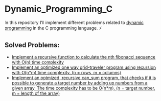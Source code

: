 # Dynamic_Programming_C

In this repository I'll implement different problems related to [dynamic programming](https://en.wikipedia.org/wiki/Dynamic_programming) in the C programming language. :zap:

## Solved Problems:

- [Implement a recursive function to calculate the nth fibonacci sequence with O(n) time complexity](https://github.com/SchattenMonarch/Dynamic_Programming_C/tree/main/dynamic_programming_c/recursive_fibonacci_O(n)_time)
- [Implement an optimized one way grid-traveler program using recursion with O(n*m) time complexity. (n = rows, m = columns)](https://github.com/SchattenMonarch/Dynamic_Programming_C/tree/main/dynamic_programming_c/grid_traveler)
- [Implement an optmized, recursive can_sum program, that checks if it is possible to generate a target number by adding up numbers from a given array. The time complexity has to be O(n*m). (n = target number, m = length of the array)](https://github.com/SchattenMonarch/Dynamic_Programming_C/tree/main/dynamic_programming_c/can_sum)
